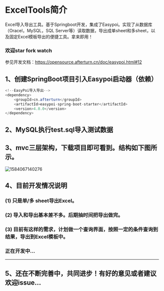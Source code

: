 # ExcelTools简介

Excel导入导出工具。基于Springboot开发，集成了Easypoi。实现了从数据库（Oracel，MySQL，SQL Server等）读取数据，导出成单sheet和多sheet，以及固定Excel模板导出的便捷工具。拿来即用！

### 欢迎star fork watch

参见开发文档：<https://opensource.afterturn.cn/doc/easypoi.html#12>



## 1、创建SpringBoot项目引入Easypoi启动器（依赖）

~~~ java
<!--EasyPoi导入导出-->
<dependency>
	<groupId>cn.afterturn</groupId>
	<artifactId>easypoi-spring-boot-starter</artifactId>
	<version>4.0.0</version>
</dependency>
~~~

## 2、MySQL执行test.sql导入测试数据

## 3、mvc三层架构，下载项目即可看到。结构如下图所示。

![1584067140276](C:\Users\yuwen\AppData\Roaming\Typora\typora-user-images\1584067140276.png)

## 4、目前开发情况说明

### (1) 只是单/多 sheet导出Excel。

### (2) 导入和导出基本差不多。后期抽时间把导出做完。

### (3) 目前有这样的需求，计划做一个查询界面，按照一定的条件查询到结果，导出到Excel模板中。

### 正在开发中...



---

## 5、还在不断完善中，共同进步！有好的意见或者建议欢迎issue...








